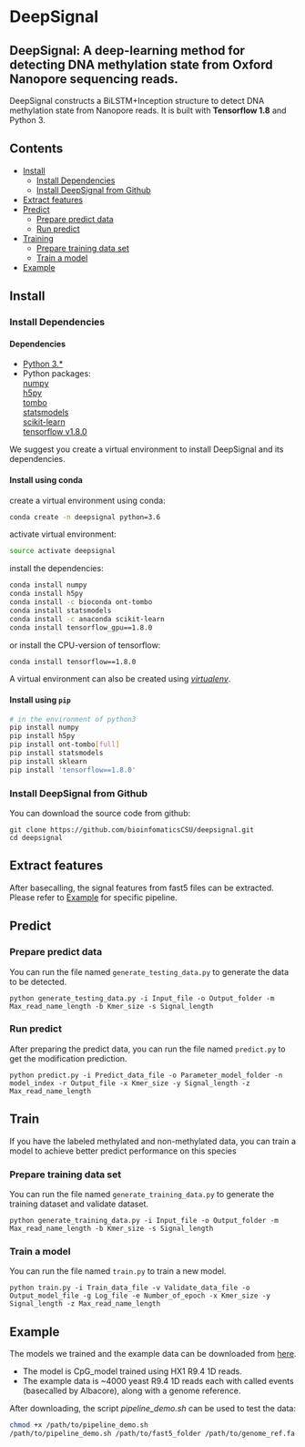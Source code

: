 # DeepSignal
## DeepSignal: A deep-learning method for detecting DNA methylation state from Oxford Nanopore sequencing reads.
DeepSignal constructs a BiLSTM+Inception structure to detect DNA methylation state from Nanopore reads. It is
built with **Tensorflow 1.8** and Python 3.

## Contents
- [Install](#install)
    - [Install Dependencies](#Install-Dependencies)
    - [Install DeepSignal from Github](#Install-DeepSignal-from-Github)
- [Extract features](#Extract-features)
- [Predict](#predict)
    - [Prepare predict data](#prepare-predict-data)
    - [Run predict](#run-predict)
- [Training](#training)
    - [Prepare training data set](#prepare-training-data-set)
    - [Train a model](#train-a-model)
- [Example](#Example)

## Install
### Install Dependencies
#### Dependencies
   - [Python 3.*](https://www.python.org/)
   - Python packages:\
       [numpy](http://www.numpy.org/)\
       [h5py](https://github.com/h5py/h5py)\
       [tombo](https://github.com/nanoporetech/tombo)\
       [statsmodels](https://github.com/statsmodels/statsmodels/)\
       [scikit-learn](https://scikit-learn.org/stable/)\
       [tensorflow v1.8.0](https://www.tensorflow.org/)

We suggest you create a virtual environment to install DeepSignal and its dependencies.
#### Install using conda
create a virtual environment using conda:
```bash
conda create -n deepsignal python=3.6
```
activate virtual environment:
```bash
source activate deepsignal
```
install the dependencies:
```bash
conda install numpy
conda install h5py
conda install -c bioconda ont-tombo
conda install statsmodels
conda install -c anaconda scikit-learn
conda install tensorflow_gpu==1.8.0
```
or install the CPU-version of tensorflow:
```bash
conda install tensorflow==1.8.0
```
A virtual environment can also be created using [*virtualenv*](https://github.com/pypa/virtualenv/).
#### Install using `pip`
```bash
# in the environment of python3
pip install numpy
pip install h5py
pip install ont-tombo[full]
pip install statsmodels
pip install sklearn
pip install 'tensorflow==1.8.0'
```

### Install DeepSignal from Github
You can download the source code from github:
```
git clone https://github.com/bioinfomaticsCSU/deepsignal.git
cd deepsignal
```


## Extract features
After basecalling, the signal features from fast5 files can be extracted. Please refer to [Example](#Example) for specific pipeline.


## Predict
### Prepare predict data
You can run the file named `generate_testing_data.py` to generate the data to be detected.
```
python generate_testing_data.py -i Input_file -o Output_folder -m Max_read_name_length -b Kmer_size -s Signal_length
```

### Run predict
After preparing the predict data, you can run the file named `predict.py` to get the modification prediction.
```
python predict.py -i Predict_data_file -o Parameter_model_folder -n model_index -r Output_file -x Kmer_size -y Signal_length -z Max_read_name_length
```


## Train
If you have the labeled methylated and non-methylated data, you can train a model to achieve better predict performance on this species
### Prepare training data set
You can run the file named `generate_training_data.py` to generate the training dataset and validate dataset.
```
python generate_training_data.py -i Input_file -o Output_folder -m Max_read_name_length -b Kmer_size -s Signal_length
```

### Train a model
You can run the file named `train.py` to train a new model.
```
python train.py -i Train_data_file -v Validate_data_file -o Output_model_file -g Log_file -e Number_of_epoch -x Kmer_size -y Signal_length -z Max_read_name_length
```


## Example
The models we trained and the example data can be downloaded from [here](http://bioinformatics.csu.edu.cn/resources/softs/nipeng/DeepSignal/index.html).

* The model is CpG_model trained using HX1 R9.4 1D reads.
* The example data is ~4000 yeast R9.4 1D reads each with called events (basecalled by Albacore), along with a genome reference.

After downloading, the script *pipeline_demo.sh* can be used to test the data:
```bash
chmod +x /path/to/pipeline_demo.sh
/path/to/pipeline_demo.sh /path/to/fast5_folder /path/to/genome_ref.fa /path/to/model_folder /path/to/output_result
```


